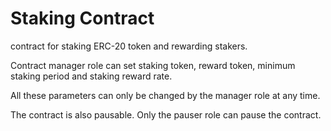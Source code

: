 # Staking Contract

contract for staking ERC-20 token and rewarding stakers.

Contract manager role can set staking token, reward token, minimum staking period and
staking reward rate.

All these parameters can only be changed by the manager role at any time.

The contract is also pausable. Only the pauser role can pause the contract.
